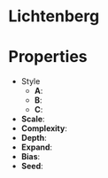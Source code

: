 # Lichtenberg


# Properties

- Style
  - **A**: <desc>
  - **B**: <desc>
  - **C**: <desc>
- **Scale**: 
- **Complexity**: 
- **Depth**: 
- **Expand**: 
- **Bias**: 
- **Seed**: 



